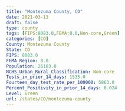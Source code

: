 ```yaml
---
title: "Montezuma County, CO"
date: 2021-03-13
draft: false
type: county
tags: [FIPS:8083.0,FEMA:8.0,Non-core,Green]
categories: [CO]
County: Montezuma County
State: CO
FIPS: 8083.0
FEMA_Region: 8.0
Population: 26183.0
NCHS_Urban_Rural_Classification: Non-core
Tests_in_prior_14_days: 1535.0
Fourteen_day_test_rate_per_100000: 5863.0
Percent_Positivity_in_prior_14_days: 0.024
Level: Green
url: /states/CO/montezuma-county
---
```



